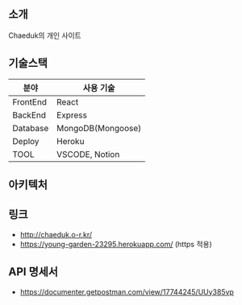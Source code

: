 ## 소개

Chaeduk의 개인 사이트

## 기술스택

| 분야     | 사용 기술         |
| -------- | ----------------- |
| FrontEnd | React             |
| BackEnd  | Express           |
| Database | MongoDB(Mongoose) |
| Deploy   | Heroku            |
| TOOL     | VSCODE, Notion    |

## 아키텍처

## 링크

- http://chaeduk.o-r.kr/
- https://young-garden-23295.herokuapp.com/ (https 적용)

## API 명세서

- https://documenter.getpostman.com/view/17744245/UUy385vp
